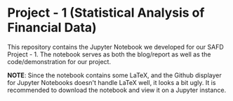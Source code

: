 # Project - 1 (Statistical Analysis of Financial Data)

This repository contains the Jupyter Notebook we developed for our SAFD Project - 1. The notebook serves as both the blog/report as well as the code/demonstration for our project. 

**NOTE**: Since the notebook contains some LaTeX, and the Github displayer for Jupyter Notebooks doesn't handle LaTeX well, it looks a bit ugly. It is recommended to download the notebook and view it on a Jupyter instance. 
